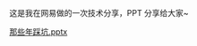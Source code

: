 这是我在网易做的一次技术分享，PPT 分享给大家~ 



[那些年踩坑.pptx](https://www.yuque.com/attachments/yuque/0/2024/pptx/5378072/1712064377547-3b9b898e-abb5-4700-bac3-1bc2dd96db93.pptx)

